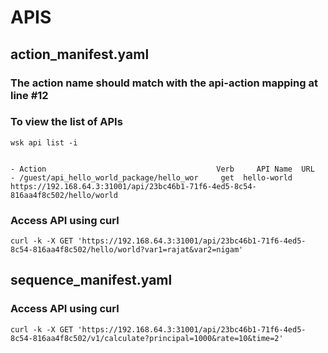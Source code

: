 # APIS

## action_manifest.yaml
### The action name should match with the api-action mapping at line #12

### To view the list of APIs

    wsk api list -i
    
    
    - Action                                      Verb     API Name  URL
    - /guest/api_hello_world_package/hello_wor     get  hello-world  https://192.168.64.3:31001/api/23bc46b1-71f6-4ed5-8c54-816aa4f8c502/hello/world


### Access API using curl

    curl -k -X GET 'https://192.168.64.3:31001/api/23bc46b1-71f6-4ed5-8c54-816aa4f8c502/hello/world?var1=rajat&var2=nigam' 
    
## sequence_manifest.yaml
### Access API using curl

    curl -k -X GET 'https://192.168.64.3:31001/api/23bc46b1-71f6-4ed5-8c54-816aa4f8c502/v1/calculate?principal=1000&rate=10&time=2'